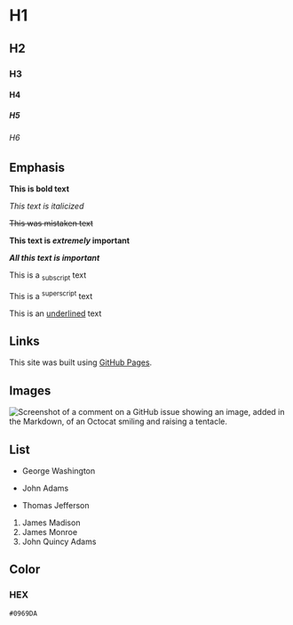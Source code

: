 # H1
## H2
### H3
#### H4
##### H5
###### H6


## Emphasis

**This is bold text**

_This text is italicized_

~~This was mistaken text~~

**This text is _extremely_ important**

***All this text is important***

This is a <sub>subscript</sub> text

This is a <sup>superscript</sup> text

This is an <ins>underlined</ins> text


## Links

This site was built using [GitHub Pages](https://pages.github.com/).


## Images

![Screenshot of a comment on a GitHub issue showing an image, added in the Markdown, of an Octocat smiling and raising a tentacle.](https://myoctocat.com/assets/images/base-octocat.svg)


## List

- George Washington
* John Adams
+ Thomas Jefferson

1. James Madison
2. James Monroe
3. John Quincy Adams


## Color 
 ### HEX 
 `#0969DA`
